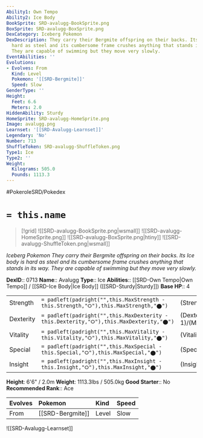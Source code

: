 ```yaml
---
Ability1: Own Tempo
Ability2: Ice Body
BookSprite: SRD-avalugg-BookSprite.png
BoxSprite: SRD-avalugg-BoxSprite.png
DexCategory: Iceberg Pokemon
DexDescription: They carry their Bergmite offspring on their backs. Its Ice body is
  hard as steel and its cumbersome frame crushes anything that stands in its way.
  They are capable of swimming but they move very slowly.
EventAbilities: ''
Evolutions:
- Evolves: From
  Kind: Level
  Pokemon: '[[SRD-Bergmite]]'
  Speed: Slow
GenderType: ''
Height:
  Feet: 6.6
  Meters: 2.0
HiddenAbility: Sturdy
HomeSprite: SRD-avalugg-HomeSprite.png
Image: avalugg.png
Learnset: '[[SRD-Avalugg-Learnset]]'
Legendary: 'No'
Number: 713
ShuffleToken: SRD-avalugg-ShuffleToken.png
Type1: Ice
Type2: ''
Weight:
  Kilograms: 505.0
  Pounds: 1113.3
---
```


#PokeroleSRD/Pokedex

# `= this.name`

> [!grid]
> ![[SRD-avalugg-BookSprite.png|wsmall]]
> ![[SRD-avalugg-HomeSprite.png]]
> ![[SRD-avalugg-BoxSprite.png|htiny]]
> ![[SRD-avalugg-ShuffleToken.png|wsmall]]


*Iceberg Pokemon*
*They carry their Bergmite offspring on their backs. Its Ice body is hard as steel and its cumbersome frame crushes anything that stands in its way. They are capable of swimming but they move very slowly.*

**DexID**:: 0713
**Name**:: Avalugg
**Type**:: Ice
**Abilities**:: [[SRD-Own Tempo|Own Tempo]] / [[SRD-Ice Body|Ice Body]] ([[SRD-Sturdy|Sturdy]])
**Base HP**:: 4

|           |                                                                                        |                                          |
| --------- | -------------------------------------------------------------------------------------- | ---------------------------------------- |
| Strength  | `= padleft(padright("",this.MaxStrength - this.Strength,"⭘"),this.MaxStrength,"⬤")`    | (Strength::3)/(MaxStrength::6)   |
| Dexterity | `= padleft(padright("",this.MaxDexterity - this.Dexterity,"⭘"),this.MaxDexterity,"⬤")` | (Dexterity:: 1)/(MaxDexterity::3) |
| Vitality  | `= padleft(padright("",this.MaxVitality - this.Vitality,"⭘"),this.MaxVitality,"⬤")`    | (Vitality::4)/(MaxVitality::9)   |
| Special   | `= padleft(padright("",this.MaxSpecial - this.Special,"⭘"),this.MaxSpecial,"⬤")`       | (Special::1)/(MaxSpecial::3)     |
| Insight   | `= padleft(padright("",this.MaxInsight - this.Insight,"⭘"),this.MaxInsight,"⬤")`       | (Insight::1)/(MaxInsight::3)     |

**Height**: 6'6" / 2.0m
**Weight**: 1113.3lbs / 505.0kg
**Good Starter**:: No
**Recommended Rank**:: Ace

| Evolves   | Pokemon          | Kind   | Speed   |
|:----------|:-----------------|:-------|:--------|
| From      | [[SRD-Bergmite]] | Level  | Slow    |

![[SRD-Avalugg-Learnset]]